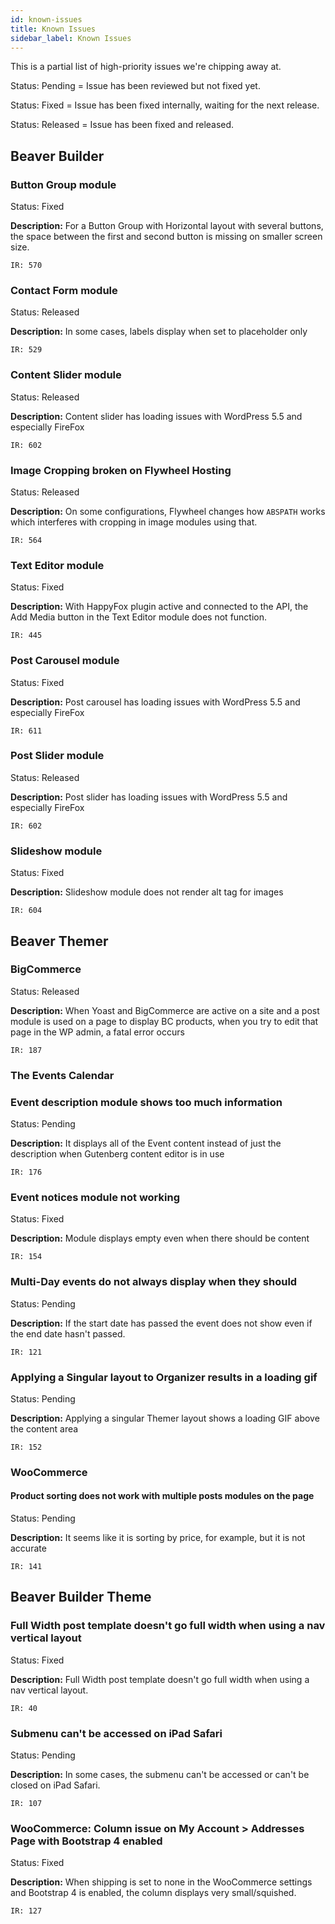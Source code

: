 ```yaml
---
id: known-issues
title: Known Issues
sidebar_label: Known Issues
---
```


This is a partial list of high-priority issues we're chipping away at.


<p><span class="badge badge--secondary">Status: Pending</span> = Issue has been reviewed but not fixed yet.</p>
<p><span class="badge badge--primary">Status: Fixed</span> = Issue has been fixed internally, waiting for the next release.</p>
<p><span class="badge badge--success">Status: Released</span> = Issue has been fixed and released.</p>

## Beaver Builder

### Button Group module
<p><span class="badge badge--primary">Status: Fixed</span></p>

**Description:** For a Button Group with Horizontal layout with several buttons, the space between the first and second button is missing on smaller screen size.

`IR: 570`

### Contact Form module

<p><span class="badge badge--success">Status: Released</span></p>

**Description:** In some cases, labels display when set to placeholder only

`IR: 529`

### Content Slider module
<p><span class="badge badge--success">Status: Released</span></p>

**Description:** Content slider has loading issues with WordPress 5.5 and especially FireFox

`IR: 602`

### Image Cropping broken on Flywheel Hosting

<p><span class="badge badge--success">Status: Released</span></p>

**Description:** On some configurations, Flywheel changes how `ABSPATH` works which interferes with cropping in image modules using that.

`IR: 564`

### Text Editor module

<p><span class="badge badge--primary">Status: Fixed</span></p>

**Description:** With HappyFox plugin active and connected to the API, the Add Media button in the Text Editor module does not function.

`IR: 445`

### Post Carousel module
<p><span class="badge badge--primary">Status: Fixed</span></p>

**Description:**  Post carousel has loading issues with WordPress 5.5 and especially FireFox

`IR: 611`

### Post Slider module
<p><span class="badge badge--success">Status: Released</span></p>

**Description:**  Post slider has loading issues with WordPress 5.5 and especially FireFox

`IR: 602`

### Slideshow module
<p><span class="badge badge--primary">Status: Fixed</span></p>

**Description:**  Slideshow module does not render alt tag for images

`IR: 604`

## Beaver Themer

### BigCommerce

<p><span class="badge badge--success">Status: Released</span></p>

**Description:** When Yoast and BigCommerce are active on a site and a post module is used on a page to display BC products, when you try to edit that page in the WP admin, a fatal error occurs

`IR: 187`

### The Events Calendar

### Event description module shows too much information
<p><span class="badge badge--secondary">Status: Pending</span></p>

**Description:** It displays all of the Event content instead of just the description when Gutenberg content editor is in use

`IR: 176`

### Event notices module not working

<p><span class="badge badge--primary">Status: Fixed</span></p>

**Description:** Module displays empty even when there should be content

`IR: 154`

### Multi-Day events do not always display when they should
<p><span class="badge badge--secondary">Status: Pending</span></p>

**Description:** If the start date has passed the event does not show even if the end date hasn't passed.

`IR: 121`

### Applying a Singular layout to Organizer results in a loading gif
<p><span class="badge badge--secondary">Status: Pending</span></p>

**Description:** Applying a singular Themer layout shows a loading GIF above the content area

`IR: 152`

### WooCommerce

#### Product sorting does not work with multiple posts modules on the page
<p><span class="badge badge--secondary">Status: Pending</span></p>

**Description:** It seems like it is sorting by price, for example, but it is not accurate

`IR: 141`

## Beaver Builder Theme

### Full Width post template doesn't go full width when using a nav vertical layout
<p><span class="badge badge--primary">Status: Fixed</span></p>

**Description:** Full Width post template doesn't go full width when using a nav vertical layout.

`IR: 40`

### Submenu can't be accessed on iPad Safari
<p><span class="badge badge--secondary">Status: Pending</span></p>

**Description:** In some cases, the submenu can't be accessed or can't be closed on iPad Safari.

`IR: 107`

### WooCommerce: Column issue on My Account > Addresses Page with Bootstrap 4 enabled
<p><span class="badge badge--primary">Status: Fixed</span></p>

**Description:** When shipping is set to none in the WooCommerce settings and Bootstrap 4 is enabled, the column displays very small/squished.

`IR: 127`
